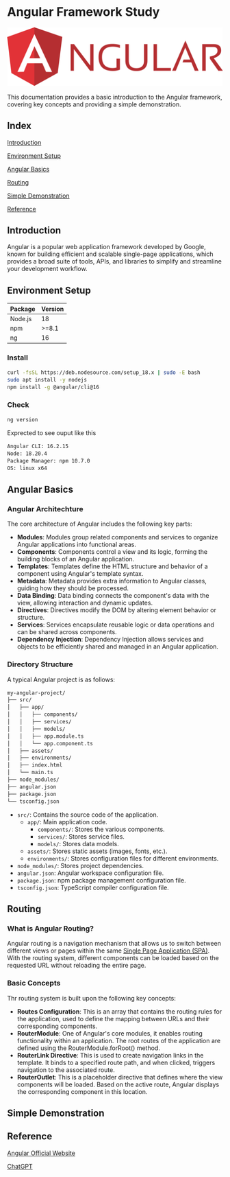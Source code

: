 # Angular Framework Study

![angular-logo](/img/angular-logo.png)

This documentation provides a basic introduction to the Angular framework, covering key concepts and providing a simple demonstration.

## Index

[Introduction](#introduction)

[Environment Setup](#environment-setup)

[Angular Basics](#angular-basics)

[Routing](#routing)

[Simple Demonstration](#simple-demonstration)

[Reference](#reference)

## Introduction

Angular is a popular web application framework developed by Google, known for building efficient and scalable single-page applications, which provides a broad suite of tools, APIs, and libraries to simplify and streamline your development workflow.

## Environment Setup

|Package|Version|
|-|-|
|Node.js|18|
|npm|>=8.1|
|ng|16|

### Install

```bash
curl -fsSL https://deb.nodesource.com/setup_18.x | sudo -E bash
sudo apt install -y nodejs
npm install -g @angular/cli@16
```

### Check

```bash
ng version
```

Exprected to see ouput like this

```bash
Angular CLI: 16.2.15
Node: 18.20.4
Package Manager: npm 10.7.0
OS: linux x64
```

## Angular Basics

### Angular Architechture

The core architecture of Angular includes the following key parts:

+ **Modules**: Modules group related components and services to organize Angular applications into functional areas.
+ **Components**: Components control a view and its logic, forming the building blocks of an Angular application.
+ **Templates**: Templates define the HTML structure and behavior of a component using Angular's template syntax.
+ **Metadata**: Metadata provides extra information to Angular classes, guiding how they should be processed.
+ **Data Binding**: Data binding connects the component's data with the view, allowing interaction and dynamic updates.
+ **Directives**: Directives modify the DOM by altering element behavior or structure.
+ **Services**: Services encapsulate reusable logic or data operations and can be shared across components.
+ **Dependency Injection**: Dependency Injection allows services and objects to be efficiently shared and managed in an Angular application.

### Directory Structure

A typical Angular project is as follows:

```bash
my-angular-project/
├── src/
│   ├── app/
│   │   ├── components/
│   │   ├── services/
│   │   ├── models/
│   │   ├── app.module.ts
│   │   └── app.component.ts
│   ├── assets/
│   ├── environments/
│   ├── index.html
│   └── main.ts
├── node_modules/
├── angular.json
├── package.json
└── tsconfig.json
```

+ `src/`: Contains the source code of the application.
  + `app/`: Main application code.
    + `components/`: Stores the various components.
    + `services/`: Stores service files.
    + `models/`: Stores data models.
  + `assets/`: Stores static assets (images, fonts, etc.).
  + `environments/`: Stores configuration files for different environments.
+ `node_modules/`: Stores project dependencies.
+ `angular.json`: Angular workspace configuration file.
+ `package.json`: npm package management configuration file.
+ `tsconfig.json`: TypeScript compiler configuration file.

## Routing

### What is Angular Routing?

Angular routing is a navigation mechanism that allows us to switch between different views or pages within the same [Single Page Application (SPA)](https://en.wikipedia.org/wiki/Single-page_application#:~:text=A%20single-page%20application%20%28SPA%29%20is%20a%20web%20application,the%20website%20feel%20more%20like%20a%20native%20app.). With the routing system, different components can be loaded based on the requested URL without reloading the entire page.

### Basic Concepts

Thr routing system is built upon the following key concepts:

+ **Routes Configuration**: This is an array that contains the routing rules for the application, used to define the mapping between URLs and their corresponding components.
+ **RouterModule**: One of Angular's core modules, it enables routing functionality within an application. The root routes of the application are defined using the RouterModule.forRoot() method.
+ **RouterLink Directive**: This is used to create navigation links in the template. It binds to a specified route path, and when clicked, triggers navigation to the associated route.
+ **RouterOutlet**: This is a placeholder directive that defines where the view components will be loaded. Based on the active route, Angular displays the corresponding component in this location.

## Simple Demonstration

## Reference

[Angular Official Website](https://angular.dev/)

[ChatGPT](https://openai.com/chatgpt/)
